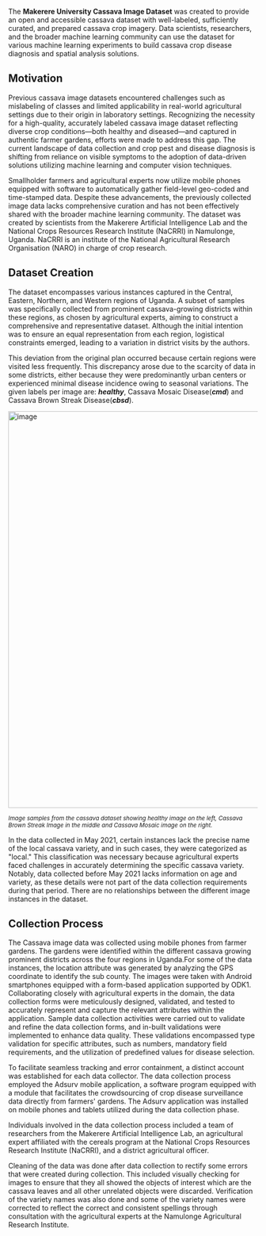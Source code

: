 The **Makerere University Cassava Image Dataset** was created to provide an open and accessible cassava dataset with well-labeled, sufficiently curated, and prepared cassava crop imagery. Data scientists, researchers, and the broader machine learning community can use the dataset for various machine learning experiments to build cassava crop disease diagnosis and spatial analysis solutions.

## Motivation

Previous cassava image datasets encountered challenges such as mislabeling of classes and limited applicability in real-world agricultural settings due to their origin in laboratory settings. Recognizing the necessity for a high-quality, accurately labeled cassava image dataset reflecting diverse crop conditions—both healthy and diseased—and captured in authentic farmer gardens, efforts were made to address this gap. The current landscape of data collection and crop pest and disease diagnosis is shifting from reliance on visible symptoms to the adoption of data-driven solutions utilizing machine learning and computer vision techniques.

Smallholder farmers and agricultural experts now utilize mobile phones equipped with software to automatically gather field-level geo-coded and time-stamped data. Despite these advancements, the previously collected image data lacks comprehensive curation and has not been effectively shared with the broader machine learning community. The dataset was created by scientists from the Makerere Artificial Intelligence Lab and the National Crops Resources Research Institute (NaCRRI) in Namulonge, Uganda. NaCRRI is an institute of the National Agricultural Research Organisation (NARO) in charge of crop research.

## Dataset Creation

The dataset encompasses various instances captured in the Central, Eastern, Northern, and Western regions of Uganda. A subset of samples was specifically collected from prominent cassava-growing districts within these regions, as chosen by agricultural experts, aiming to construct a comprehensive and representative dataset. Although the initial intention was to ensure an equal representation from each region, logistical constraints emerged, leading to a variation in district visits by the authors.

This deviation from the original plan occurred because certain regions were visited less frequently. This discrepancy arose due to the scarcity of data in some districts, either because they were predominantly urban centers or experienced minimal disease incidence owing to seasonal variations. The given labels per image are: ***healthy***, Cassava Mosaic Disease(***cmd***) and Cassava Brown Streak Disease(***cbsd***).

<img src="https://user-images.githubusercontent.com/120389559/298040063-c42a453b-aa2e-4ac6-a1eb-9e61c5dac547.png" alt="image" width="800">

<span style="font-size: smaller; font-style: italic;">Image samples from the cassava dataset showing healthy image on the left, Cassava Brown Streak Image in the middle and Cassava Mosaic image on the right.</span>

In the data collected in May 2021, certain instances lack the precise name of the local cassava variety, and in such cases, they were categorized as "local." This classification was necessary because agricultural experts faced challenges in accurately determining the specific cassava variety. Notably, data collected before May 2021 lacks information on age and variety, as these details were not part of the data collection requirements during that period. There are no relationships between the different image instances in the dataset.

## Collection Process

The Cassava image data was collected using mobile phones from farmer gardens. The gardens were identified within the different cassava growing prominent districts across the four regions in Uganda.For some of the data instances, the location attribute was generated by analyzing the GPS coordinate to identify the sub county. The images were taken with Android smartphones equipped with a form-based application supported by ODK1. Collaborating closely with agricultural experts in the domain, the data collection forms were meticulously designed, validated, and tested to accurately represent and capture the relevant attributes within the application. Sample data collection activities were carried out to validate and refine the data collection forms, and in-built validations were implemented to enhance data quality. These validations encompassed type validation for specific attributes, such as numbers, mandatory field requirements, and the utilization of predefined values for disease selection.

To facilitate seamless tracking and error containment, a distinct account was established for each data collector. The data collection process employed the Adsurv mobile application, a software program equipped with a module that facilitates the crowdsourcing of crop disease surveillance data directly from farmers' gardens. The Adsurv application was installed on mobile phones and tablets utilized during the data collection phase.

Individuals involved in the data collection process included a team of researchers from the Makerere Artificial Intelligence Lab, an agricultural expert affiliated with the cereals program at the National Crops Resources Research Institute (NaCRRI), and a district agricultural officer.

Cleaning of the data was done after data collection to rectify some errors that were created during collection. This included visually checking for images to ensure that they all showed the objects of interest which are the cassava leaves and all other unrelated objects were discarded. Verification of the variety names was also done and some of the variety names were corrected to reflect the correct and consistent spellings through consultation with the agricultural experts at the Namulonge Agricultural Research Institute.